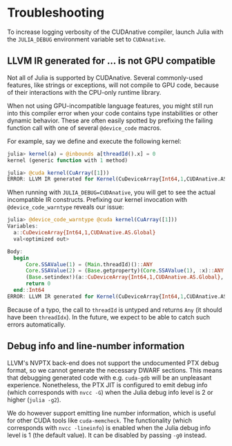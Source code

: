 # Troubleshooting

To increase logging verbosity of the CUDAnative compiler, launch Julia with the
`JULIA_DEBUG` environment variable set to `CUDAnative`.


## LLVM IR generated for ... is not GPU compatible

Not all of Julia is supported by CUDAnative. Several commonly-used features,
like strings or exceptions, will not compile to GPU code, because of their
interactions with the CPU-only runtime library.

When not using GPU-incompatible language features, you might still run into this
compiler error when your code contains type instabilities or other dynamic
behavior. These are often easily spotted by prefixing the failing function call
with one of several `@device_code` macros.

For example, say we define and execute the following kernel:

```julia
julia> kernel(a) = @inbounds a[threadId().x] = 0
kernel (generic function with 1 method)

julia> @cuda kernel(CuArray([1]))
ERROR: LLVM IR generated for Kernel(CuDeviceArray{Int64,1,CUDAnative.AS.Global}) is not GPU compatible
```

When running with `JULIA_DEBUG=CUDAnative`, you will get to see the actual
incompatible IR constructs. Prefixing our kernel invocation with
`@device_code_warntype` reveals our issue:

```julia
julia> @device_code_warntype @cuda kernel(CuArray([1]))
Variables:
  a::CuDeviceArray{Int64,1,CUDAnative.AS.Global}
  val<optimized out>

Body:
  begin
      Core.SSAValue(1) = (Main.threadId)()::ANY
      Core.SSAValue(2) = (Base.getproperty)(Core.SSAValue(1), :x)::ANY
      (Base.setindex!)(a::CuDeviceArray{Int64,1,CUDAnative.AS.Global}, 0, Core.SSAValue(2))::ANY
      return 0
  end::Int64
ERROR: LLVM IR generated for Kernel(CuDeviceArray{Int64,1,CUDAnative.AS.Global}) is not GPU compatible
```

Because of a typo, the call to `threadId` is untyped and returns `Any` (it
should have been `threadIdx`). In the future, we expect to be able to catch such
errors automatically.


## Debug info and line-number information

LLVM's NVPTX back-end does not support the undocumented PTX debug format, so we cannot
generate the necessary DWARF sections. This means that debugging generated code with e.g.
`cuda-gdb` will be an unpleasant experience. Nonetheless, the PTX JIT is configured to emit
debug info (which corresponds with `nvcc -G`) when the Julia debug info level is 2 or
higher (`julia -g2`).

We do however support emitting line number information, which is useful for other CUDA tools
like `cuda-memcheck`. The functionality (which corresponds with `nvcc -lineinfo`) is enabled
when the Julia debug info level is 1 (the default value). It can be disabled by passing `-g0`
instead.
